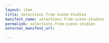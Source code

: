 ```yaml
---
layout: item
title: Selections from Scene Studies
manifest_name: selections-from-scene-studies
permalink: selections-from-scene-studies
external_manifest_url: 

---
```

<!-- Add an essay or interpretive material below this line,
using HTML or markdown.  Do not modify this file above this line -->
